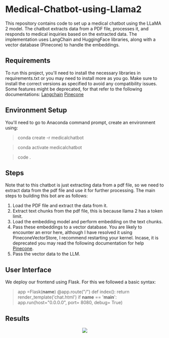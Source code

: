 # Medical-Chatbot-using-Llama2
This repository contains code to set up a medical chatbot using the LLaMA 2 model. The chatbot extracts data from a PDF file, processes it, and responds to medical inquiries based on the extracted data. The implementation uses LangChain and HuggingFace libraries, along with a vector database (Pinecone) to handle the embeddings.

## Requirements
To run this project, you'll need to install the necessary libraries in requirements.txt or you may need to install more as you go. Make sure to install the correct versions as specified to avoid any compatibility issues. Some features might be deprecated, for that refer to the following documentations:
[Langchain](https://python.langchain.com/v0.2/docs/integrations/platforms/huggingface/)
[Pinecone](https://python.langchain.com/v0.2/docs/integrations/vectorstores/pinecone/)

## Environment Setup
You'll need to go to Anaconda command prompt, create an environment using:

> conda create -r medicalchatbot

> conda activate medicalchatbot

> code .


## Steps
Note that to this chatbot is just extracting data from a pdf file, so we need to extract data from the pdf file and use it for further processing. The main steps to building this bot are as follows:
1. Load the PDF file and extract the data from it.
2. Extract text chunks from the pdf file, this is because llama 2 has a token limit.
3. Load the embedding model and perform embedding on the text chunks.
4. Pass these embeddings to a vector database.
You are likely to encounter an error here, although I have resolved it using PineconeVectorStore, I recommend restarting your kernel. Incase, it is deprecated you may read the following documentation for help [Pinecone](https://python.langchain.com/v0.2/docs/integrations/vectorstores/pinecone/).
6. Pass the vector data to the LLM.

## User Interface
We deploy our frontend using Flask. For this we followed a basic syntax:

>app =Flask(__name__)
>@app.route("/")
>def index():
>    return render_template('chat.html')
> if __name__ == '__main__':
    app.run(host="0.0.0.0", port= 8080, debug= True)

## Results

<p align="center">
<image src="https://github.com/HafsaRafique/Medical-Chatbot-using-Llama2/medical_chatbot.png">
</p>


